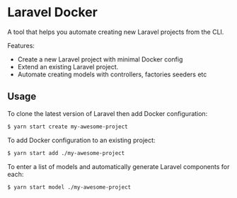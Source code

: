 # Laravel Docker

A tool that helps you automate creating new Laravel projects from the CLI.

Features:
  * Create a new Laravel project with minimal Docker config
  * Extend an existing Laravel project.
  * Automate creating models with controllers, factories seeders etc

## Usage

To clone the latest version of Laravel then add Docker configuration:
```bash
$ yarn start create my-awesome-project
```

To add Docker configuration to an existing project:
```bash
$ yarn start add ./my-awesome-project
```

To enter a list of models and automatically generate Laravel components for each:
```bash
$ yarn start model ./my-awesome-project
```
